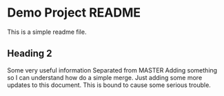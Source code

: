 # Demo Project README

This is a simple readme file.

## Heading 2
Some very useful information
Separated from MASTER
Adding something so I can understand how do a simple merge.
Just adding some more updates to this document.
This is bound to cause some serious trouble.
